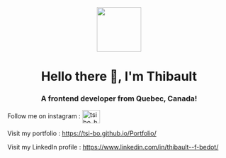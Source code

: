 
<div id="header" align="center">
  <img src="https://media.giphy.com/media/WFZvB7VIXBgiz3oDXE/giphy.gif" width="100"/>
</div>
<h1 align="center">Hello there 👋, I'm Thibault</h1>
<h3 align="center">A frontend developer from Quebec, Canada!</h3> 

<div id="insta" align="left">
  Follow me on instagram : <a href="https://instagram.com/tsibo_hp" target="blank"><img align="center" src="https://raw.githubusercontent.com/rahuldkjain/github-profile-readme-generator/master/src/images/icons/Social/instagram.svg" alt="tsibo_hp" height="30" width="40" align-items="center" /></a>
</div>

Visit my portfolio : https://tsi-bo.github.io/Portfolio/

Visit my LinkedIn profile : https://www.linkedin.com/in/thibault--f-bedot/
